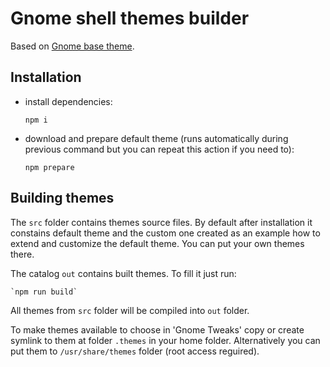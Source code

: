 # Gnome shell themes builder
Based on [Gnome base theme](https://gitlab.gnome.org/GNOME/gnome-shell/-/tree/master/data/theme).

## Installation

* install dependencies:

    `npm i`

* download and prepare default theme (runs automatically during previous command but you can repeat this action if you need to):

    `npm prepare`

## Building themes

The `src` folder contains themes source files. By default after installation it constains default theme and the custom one created as an example how to extend and customize the default theme. You can put your own themes there.

The catalog `out` contains built themes. To fill it just run:

    `npm run build`

All themes from `src` folder will be compiled into `out` folder.

To make themes available to choose in 'Gnome Tweaks' copy or create symlink to them at folder `.themes` in your home folder.
Alternatively you can put them to `/usr/share/themes` folder (root access reguired).
